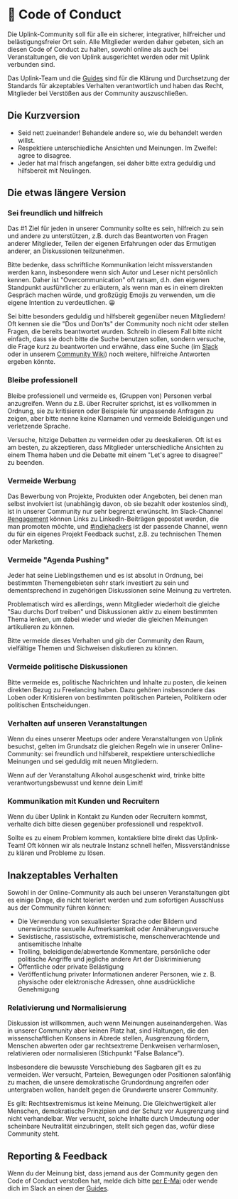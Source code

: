 # 🫶 Code of Conduct

Die Uplink-Community soll für alle ein sicherer, integrativer, hilfreicher und belästigungsfreier Ort sein. Alle Mitglieder werden daher gebeten, sich an diesen Code of Conduct zu halten, sowohl online als auch bei Veranstaltungen, die von Uplink ausgerichtet werden oder mit Uplink verbunden sind.

Das Uplink-Team und die [Guides](025-guides.md) sind für die Klärung und Durchsetzung der Standards für akzeptables Verhalten verantwortlich und haben das Recht, Mitglieder bei Verstößen aus der Community auszuschließen.

## Die Kurzversion

* Seid nett zueinander! Behandele andere so, wie du behandelt werden willst.
* Respektiere unterschiedliche Ansichten und Meinungen. Im Zweifel: agree to disagree.
* Jeder hat mal frisch angefangen, sei daher bitte extra geduldig und hilfsbereit mit Neulingen.

## Die etwas längere Version

### Sei freundlich und hilfreich

Das #1 Ziel für jeden in unserer Community sollte es sein, hilfreich zu sein und andere zu unterstützen, z.B. durch das Beantworten von Fragen anderer Mitglieder, Teilen der eigenen Erfahrungen oder das Ermutigen anderer, an Diskussionen teilzunehmen.

Bitte bedenke, dass schriftliche Kommunikation leicht missverstanden werden kann, insbesondere wenn sich Autor und Leser nicht persönlich kennen. Daher ist "Overcommunication" oft ratsam, d.h. den eigenen Standpunkt ausführlicher zu erläutern, als wenn man es in einem direkten Gespräch machen würde, und großzügig Emojis zu verwenden, um die eigene Intention zu verdeutlichen. 😀

Sei bitte besonders geduldig und hilfsbereit gegenüber neuen Mitgliedern! Oft kennen sie die "Dos und Don’ts" der Community noch nicht oder stellen Fragen, die bereits beantwortet wurden. Schreib in diesem Fall bitte nicht einfach, dass sie doch bitte die Suche benutzen sollen, sondern versuche, die Frage kurz zu beantworten und erwähne, dass eine Suche (im [Slack](060-community-slack.md) oder in unserem [Community Wiki](067-community-wiki.md)) noch weitere, hilfreiche Antworten ergeben könnte.

### Bleibe professionell

Bleibe professionell und vermeide es, (Gruppen von) Personen verbal anzugreifen. Wenn du z.B. über Recruiter sprichst, ist es vollkommen in Ordnung, sie zu kritisieren oder Beispiele für unpassende Anfragen zu zeigen, aber bitte nenne keine Klarnamen und vermeide Beleidigungen und verletzende Sprache.

Versuche, hitzige Debatten zu vermeiden oder zu deeskalieren. Oft ist es am besten, zu akzeptieren, dass Mitglieder unterschiedliche Ansichten zu einem Thema haben und die Debatte mit einem "Let's agree to disagree!" zu beenden.

### Vermeide Werbung

Das Bewerbung von Projekte, Produkten oder Angeboten, bei denen man selbst involviert ist (unabhängig davon, ob sie bezahlt oder kostenlos sind), ist in unserer Community nur sehr begrenzt erwünscht. Im Slack-Channel [#engagement](https://uplink.tech/slack/engagement) können Links zu LinkedIn-Beiträgen gepostet werden, die man promoten möchte, und [#indiehackers](https://uplink.tech/slack/indiehackers) ist der passende Channel, wenn du für ein eigenes Projekt Feedback suchst, z.B. zu technischen Themen oder Marketing.

### Vermeide "Agenda Pushing"

Jeder hat seine Lieblingsthemen und es ist absolut in Ordnung, bei bestimmten Themengebieten sehr stark investiert zu sein und dementsprechend in zugehörigen Diskussionen seine Meinung zu vertreten.

Problematisch wird es allerdings, wenn Mitglieder wiederholt die gleiche "Sau durchs Dorf treiben" und Diskussionen aktiv zu einem bestimmten Thema lenken, um dabei wieder und wieder die gleichen Meinungen artikulieren zu können.

Bitte vermeide dieses Verhalten und gib der Community den Raum, vielfältige Themen und Sichweisen diskutieren zu können.

### Vermeide politische Diskussionen

Bitte vermeide es, politische Nachrichten und Inhalte zu posten, die keinen direkten Bezug zu Freelancing haben. Dazu gehören insbesondere das Loben oder Kritisieren von bestimmten politischen Parteien, Politikern oder politischen Entscheidungen.

### Verhalten auf unseren Veranstaltungen

Wenn du eines unserer Meetups oder andere Veranstaltungen von Uplink besuchst, gelten im Grundsatz die gleichen Regeln wie in unserer Online-Community: sei freundlich und hilfsbereit, respektiere unterschiedliche Meinungen und sei geduldig mit neuen Mitgliedern.

Wenn auf der Veranstaltung Alkohol ausgeschenkt wird, trinke bitte verantwortungsbewusst und kenne dein Limit!

### Kommunikation mit Kunden und Recruitern

Wenn du über Uplink in Kontakt zu Kunden oder Recruitern kommst, verhalte dich bitte diesen gegenüber professionell und respektvoll.

Sollte es zu einem Problem kommen, kontaktiere bitte direkt das Uplink-Team! Oft können wir als neutrale Instanz schnell helfen, Missverständnisse zu klären und Probleme zu lösen.

## Inakzeptables Verhalten

Sowohl in der Online-Community als auch bei unseren Veranstaltungen gibt es einige Dinge, die nicht toleriert werden und zum sofortigen Ausschluss aus der Community führen können:

* Die Verwendung von sexualisierter Sprache oder Bildern und unerwünschte sexuelle Aufmerksamkeit oder Annäherungsversuche
* Sexistische, rassistische, extremistische, menschenverachtende und antisemitische Inhalte
* Trolling, beleidigende/abwertende Kommentare, persönliche oder politische Angriffe und jegliche andere Art der Diskriminierung
* Öffentliche oder private Belästigung
* Veröffentlichung privater Informationen anderer Personen, wie z. B. physische oder elektronische Adressen, ohne ausdrückliche Genehmigung

### Relativierung und Normalisierung

Diskussion ist willkommen, auch wenn Meinungen auseinandergehen. Was in unserer Community aber keinen Platz hat, sind Haltungen, die den wissenschaftlichen Konsens in Abrede stellen, Ausgrenzung fördern, Menschen abwerten oder gar rechtsextreme Denkweisen verharmlosen, relativieren oder normalisieren (Stichpunkt "False Balance").

Insbesondere die bewusste Verschiebung des Sagbaren gilt es zu vermeiden. Wer versucht, Parteien, Bewegungen oder Positionen salonfähig zu machen, die unsere demokratische Grundordnung angreifen oder untergraben wollen, handelt gegen die Grundwerte unserer Community.

Es gilt: Rechtsextremismus ist keine Meinung. Die Gleichwertigkeit aller Menschen, demokratische Prinzipien und der Schutz vor Ausgrenzung sind nicht verhandelbar. Wer versucht, solche Inhalte durch Umdeutung oder scheinbare Neutralität einzubringen, stellt sich gegen das, wofür diese Community steht.

## Reporting & Feedback

Wenn du der Meinung bist, dass jemand aus der Community gegen den Code of Conduct verstoßen hat, melde dich bitte [per E-Mai](mailto:hello@uplink.tech) oder wende dich im Slack an einen der [Guides](025-guides.md).
